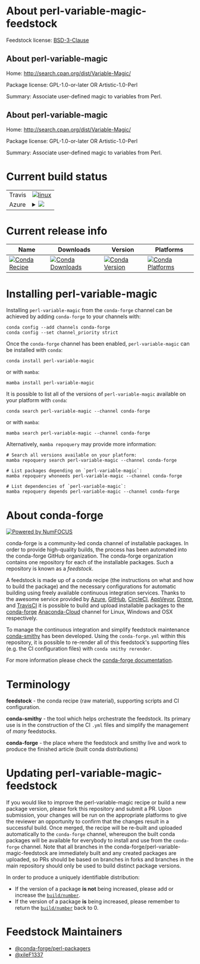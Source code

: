 About perl-variable-magic-feedstock
===================================

Feedstock license: [BSD-3-Clause](https://github.com/conda-forge/perl-variable-magic-feedstock/blob/main/LICENSE.txt)


About perl-variable-magic
-------------------------

Home: http://search.cpan.org/dist/Variable-Magic/

Package license: GPL-1.0-or-later OR Artistic-1.0-Perl

Summary: Associate user-defined magic to variables from Perl.

About perl-variable-magic
-------------------------

Home: http://search.cpan.org/dist/Variable-Magic/

Package license: GPL-1.0-or-later OR Artistic-1.0-Perl

Summary: Associate user-defined magic to variables from Perl.

Current build status
====================


<table><tr>
    <td>Travis</td>
    <td>
      <a href="https://app.travis-ci.com/conda-forge/perl-variable-magic-feedstock">
        <img alt="linux" src="https://img.shields.io/travis/com/conda-forge/perl-variable-magic-feedstock/main.svg?label=Linux">
      </a>
    </td>
  </tr>
    
  <tr>
    <td>Azure</td>
    <td>
      <details>
        <summary>
          <a href="https://dev.azure.com/conda-forge/feedstock-builds/_build/latest?definitionId=18249&branchName=main">
            <img src="https://dev.azure.com/conda-forge/feedstock-builds/_apis/build/status/perl-variable-magic-feedstock?branchName=main">
          </a>
        </summary>
        <table>
          <thead><tr><th>Variant</th><th>Status</th></tr></thead>
          <tbody><tr>
              <td>linux_64</td>
              <td>
                <a href="https://dev.azure.com/conda-forge/feedstock-builds/_build/latest?definitionId=18249&branchName=main">
                  <img src="https://dev.azure.com/conda-forge/feedstock-builds/_apis/build/status/perl-variable-magic-feedstock?branchName=main&jobName=linux&configuration=linux%20linux_64_" alt="variant">
                </a>
              </td>
            </tr><tr>
              <td>linux_aarch64</td>
              <td>
                <a href="https://dev.azure.com/conda-forge/feedstock-builds/_build/latest?definitionId=18249&branchName=main">
                  <img src="https://dev.azure.com/conda-forge/feedstock-builds/_apis/build/status/perl-variable-magic-feedstock?branchName=main&jobName=linux&configuration=linux%20linux_aarch64_" alt="variant">
                </a>
              </td>
            </tr><tr>
              <td>linux_ppc64le</td>
              <td>
                <a href="https://dev.azure.com/conda-forge/feedstock-builds/_build/latest?definitionId=18249&branchName=main">
                  <img src="https://dev.azure.com/conda-forge/feedstock-builds/_apis/build/status/perl-variable-magic-feedstock?branchName=main&jobName=linux&configuration=linux%20linux_ppc64le_" alt="variant">
                </a>
              </td>
            </tr><tr>
              <td>osx_64</td>
              <td>
                <a href="https://dev.azure.com/conda-forge/feedstock-builds/_build/latest?definitionId=18249&branchName=main">
                  <img src="https://dev.azure.com/conda-forge/feedstock-builds/_apis/build/status/perl-variable-magic-feedstock?branchName=main&jobName=osx&configuration=osx%20osx_64_" alt="variant">
                </a>
              </td>
            </tr>
          </tbody>
        </table>
      </details>
    </td>
  </tr>
</table>

Current release info
====================

| Name | Downloads | Version | Platforms |
| --- | --- | --- | --- |
| [![Conda Recipe](https://img.shields.io/badge/recipe-perl--variable--magic-green.svg)](https://anaconda.org/conda-forge/perl-variable-magic) | [![Conda Downloads](https://img.shields.io/conda/dn/conda-forge/perl-variable-magic.svg)](https://anaconda.org/conda-forge/perl-variable-magic) | [![Conda Version](https://img.shields.io/conda/vn/conda-forge/perl-variable-magic.svg)](https://anaconda.org/conda-forge/perl-variable-magic) | [![Conda Platforms](https://img.shields.io/conda/pn/conda-forge/perl-variable-magic.svg)](https://anaconda.org/conda-forge/perl-variable-magic) |

Installing perl-variable-magic
==============================

Installing `perl-variable-magic` from the `conda-forge` channel can be achieved by adding `conda-forge` to your channels with:

```
conda config --add channels conda-forge
conda config --set channel_priority strict
```

Once the `conda-forge` channel has been enabled, `perl-variable-magic` can be installed with `conda`:

```
conda install perl-variable-magic
```

or with `mamba`:

```
mamba install perl-variable-magic
```

It is possible to list all of the versions of `perl-variable-magic` available on your platform with `conda`:

```
conda search perl-variable-magic --channel conda-forge
```

or with `mamba`:

```
mamba search perl-variable-magic --channel conda-forge
```

Alternatively, `mamba repoquery` may provide more information:

```
# Search all versions available on your platform:
mamba repoquery search perl-variable-magic --channel conda-forge

# List packages depending on `perl-variable-magic`:
mamba repoquery whoneeds perl-variable-magic --channel conda-forge

# List dependencies of `perl-variable-magic`:
mamba repoquery depends perl-variable-magic --channel conda-forge
```


About conda-forge
=================

[![Powered by
NumFOCUS](https://img.shields.io/badge/powered%20by-NumFOCUS-orange.svg?style=flat&colorA=E1523D&colorB=007D8A)](https://numfocus.org)

conda-forge is a community-led conda channel of installable packages.
In order to provide high-quality builds, the process has been automated into the
conda-forge GitHub organization. The conda-forge organization contains one repository
for each of the installable packages. Such a repository is known as a *feedstock*.

A feedstock is made up of a conda recipe (the instructions on what and how to build
the package) and the necessary configurations for automatic building using freely
available continuous integration services. Thanks to the awesome service provided by
[Azure](https://azure.microsoft.com/en-us/services/devops/), [GitHub](https://github.com/),
[CircleCI](https://circleci.com/), [AppVeyor](https://www.appveyor.com/),
[Drone](https://cloud.drone.io/welcome), and [TravisCI](https://travis-ci.com/)
it is possible to build and upload installable packages to the
[conda-forge](https://anaconda.org/conda-forge) [Anaconda-Cloud](https://anaconda.org/)
channel for Linux, Windows and OSX respectively.

To manage the continuous integration and simplify feedstock maintenance
[conda-smithy](https://github.com/conda-forge/conda-smithy) has been developed.
Using the ``conda-forge.yml`` within this repository, it is possible to re-render all of
this feedstock's supporting files (e.g. the CI configuration files) with ``conda smithy rerender``.

For more information please check the [conda-forge documentation](https://conda-forge.org/docs/).

Terminology
===========

**feedstock** - the conda recipe (raw material), supporting scripts and CI configuration.

**conda-smithy** - the tool which helps orchestrate the feedstock.
                   Its primary use is in the construction of the CI ``.yml`` files
                   and simplify the management of *many* feedstocks.

**conda-forge** - the place where the feedstock and smithy live and work to
                  produce the finished article (built conda distributions)


Updating perl-variable-magic-feedstock
======================================

If you would like to improve the perl-variable-magic recipe or build a new
package version, please fork this repository and submit a PR. Upon submission,
your changes will be run on the appropriate platforms to give the reviewer an
opportunity to confirm that the changes result in a successful build. Once
merged, the recipe will be re-built and uploaded automatically to the
`conda-forge` channel, whereupon the built conda packages will be available for
everybody to install and use from the `conda-forge` channel.
Note that all branches in the conda-forge/perl-variable-magic-feedstock are
immediately built and any created packages are uploaded, so PRs should be based
on branches in forks and branches in the main repository should only be used to
build distinct package versions.

In order to produce a uniquely identifiable distribution:
 * If the version of a package **is not** being increased, please add or increase
   the [``build/number``](https://docs.conda.io/projects/conda-build/en/latest/resources/define-metadata.html#build-number-and-string).
 * If the version of a package **is** being increased, please remember to return
   the [``build/number``](https://docs.conda.io/projects/conda-build/en/latest/resources/define-metadata.html#build-number-and-string)
   back to 0.

Feedstock Maintainers
=====================

* [@conda-forge/perl-packagers](https://github.com/conda-forge/perl-packagers/)
* [@xileF1337](https://github.com/xileF1337/)

